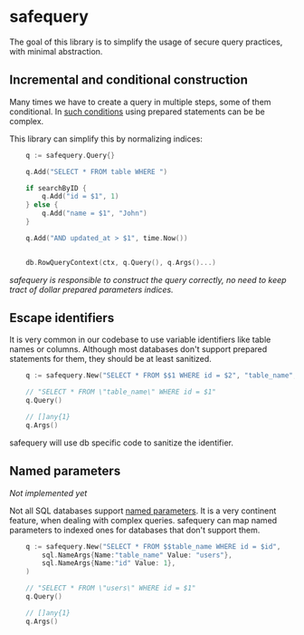 # safequery

The goal of this library is to simplify the usage of secure query practices, with minimal abstraction.

## Incremental and conditional construction

Many times we have to create a query in multiple steps, some of them conditional. In [such conditions](https://github.com/rudderlabs/rudder-server/blob/master/jobsdb/jobsdb.go#L2522) using prepared statements can be be complex.

This library can simplify this by normalizing indices:

```go
    q := safequery.Query{}

    q.Add("SELECT * FROM table WHERE ")

    if searchByID {
        q.Add("id = $1", 1)
    } else {
        q.Add("name = $1", "John")
    }

    q.Add("AND updated_at > $1", time.Now())


    db.RowQueryContext(ctx, q.Query(), q.Args()...)
```

_safequery is responsible to construct the query correctly, no need to keep tract of dollar prepared parameters indices._

## Escape identifiers

It is very common in our codebase to use variable identifiers like table names or columns. Although most databases don't support prepared statements for them, they should be at least sanitized.

```go
    q := safequery.New("SELECT * FROM $$1 WHERE id = $2", "table_name", 1)

    // "SELECT * FROM \"table_name\" WHERE id = $1"
    q.Query()

    // []any{1}
    q.Args()
```

safequery will use db specific code to sanitize the identifier.

## Named parameters

 _Not implemented yet_

Not all SQL databases support [named parameters](https://pkg.go.dev/database/sql#NamedArg). It is a very continent feature, when dealing with complex queries. safequery can map named parameters to indexed ones for databases that don't support them.

```go
    q := safequery.New("SELECT * FROM $$table_name WHERE id = $id",
        sql.NameArgs{Name:"table_name" Value: "users"}, 
        sql.NameArgs{Name:"id" Value: 1},
    )

    // "SELECT * FROM \"users\" WHERE id = $1"
    q.Query()

    // []any{1}
    q.Args()
```
